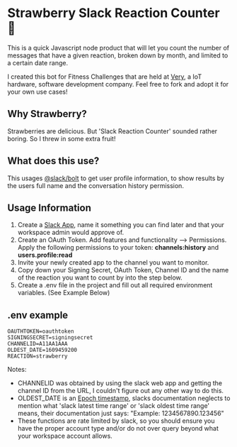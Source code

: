 # Strawberry Slack Reaction Counter  🍓

This is a quick Javascript node product that will let you count the number of messages that have a given reaction, broken down by month, and limited to a certain date range. 

I created this bot for Fitness Challenges that are held at [Very](https://www.verypossible.com/), a IoT hardware, software development company. Feel free to fork and adopt it for your own use cases!

## Why Strawberry?

Strawberries are delicious. But 'Slack Reaction Counter' sounded rather boring. So I threw in some extra fruit!

## What does this use?

This usages [@slack/bolt](https://slack.dev/bolt-js/concepts) to get user profile information, to show results by the users full name and the conversation history permission.

## Usage Information

 1. Create a [Slack App](https://api.slack.com/apps?new_app), name it something you can find later and that your workspace admin would approve of.
 2. Create an OAuth Token. Add features and functionality --> Permissions. Apply the following permissions to your token: **channels:history** and **users.profile:read**
 3. Invite your newly created app to the channel you want to monitor.
 4. Copy down your Signing Secret, OAuth Token, Channel ID and the name of the reaction you want to count by into the step below.
 5. Create a .env file in the project and fill out all required environment variables. (See Example Below)

## .env example

    OAUTHTOKEN=oauthtoken
    SIGNINGSECRET=signingsecret
    CHANNELID=A11AA1AAA
    OLDEST_DATE=1609459200
    REACTION=strawberry

Notes:

- CHANNELID was obtained by using the slack web app and getting the channel ID from the URL, I couldn't figure out any other way to do this.
- OLDEST_DATE is an [Epoch timestamp](https://www.epochconverter.com/), slacks documentation neglects to mention what 'slack latest time range' or 'slack oldest time range' means, their documentation just says: "Example: 1234567890.123456"
- These functions are rate limited by slack, so you should ensure you have the proper account type and/or do not over query beyond what your workspace account allows.
